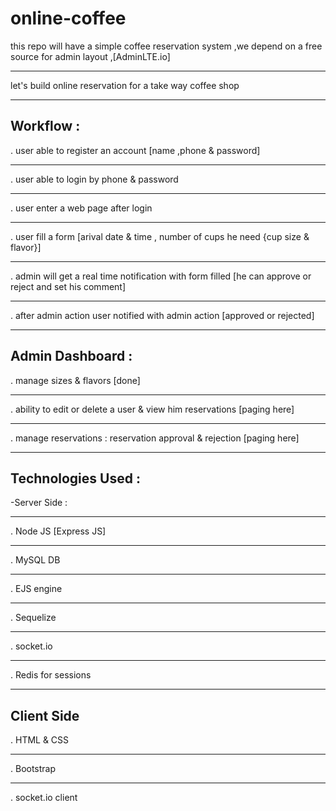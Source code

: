 # online-coffee
this repo will have a simple coffee reservation system ,we depend on a free source for admin layout ,[AdminLTE.io]
***************************************************************************************************
let's build online reservation for a take way coffee shop
******************************************************

Workflow :
---------------
. user able to register an account [name ,phone & password]
******************************************************
. user able to login by phone & password
****************************************
. user enter a web page after login
***********************************
. user fill a form [arival date & time , number of cups he need {cup size & flavor}]
************************************************************************************
. admin will get a real time notification with form filled [he can approve or reject and set his comment]
*********************************************************************************************************
. after admin action user notified with admin action [approved or rejected]
***************************************************************************

Admin Dashboard :
---------------
. manage sizes & flavors [done]
************************
. ability to edit or delete a user & view him reservations [paging here]
***********
. manage reservations : reservation approval & rejection [paging here]
***********

Technologies Used :
------------------
-Server Side :
*************
. Node JS [Express JS]
**********************
. MySQL DB
**********
. EJS engine
************
. Sequelize
***********
. socket.io
***********
. Redis for sessions
********************

Client Side
------
. HTML & CSS
************
. Bootstrap
***********
. socket.io client
